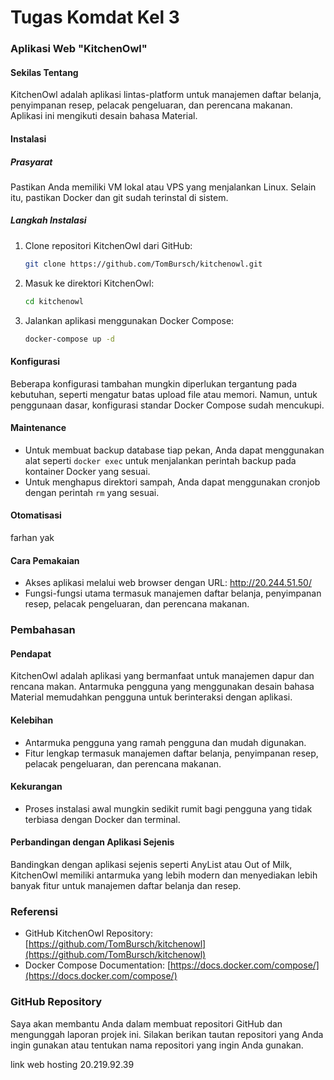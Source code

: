 # Tugas Komdat Kel 3

### Aplikasi Web "KitchenOwl"

#### Sekilas Tentang

KitchenOwl adalah aplikasi lintas-platform untuk manajemen daftar belanja, penyimpanan resep, pelacak pengeluaran, dan perencana makanan. Aplikasi ini mengikuti desain bahasa Material.

#### Instalasi

##### Prasyarat

Pastikan Anda memiliki VM lokal atau VPS yang menjalankan Linux. Selain itu, pastikan Docker dan git sudah terinstal di sistem.

##### Langkah Instalasi

1. Clone repositori KitchenOwl dari GitHub:
   
    ```bash
    git clone https://github.com/TomBursch/kitchenowl.git
    ```

2. Masuk ke direktori KitchenOwl:

    ```bash
    cd kitchenowl
    ```

3. Jalankan aplikasi menggunakan Docker Compose:

    ```bash
    docker-compose up -d
    ```

#### Konfigurasi

Beberapa konfigurasi tambahan mungkin diperlukan tergantung pada kebutuhan, seperti mengatur batas upload file atau memori. Namun, untuk penggunaan dasar, konfigurasi standar Docker Compose sudah mencukupi.

#### Maintenance

- Untuk membuat backup database tiap pekan, Anda dapat menggunakan alat seperti `docker exec` untuk menjalankan perintah backup pada kontainer Docker yang sesuai.
- Untuk menghapus direktori sampah, Anda dapat menggunakan cronjob dengan perintah `rm` yang sesuai.

#### Otomatisasi

farhan yak


#### Cara Pemakaian

- Akses aplikasi melalui web browser dengan URL: http://20.244.51.50/
- Fungsi-fungsi utama termasuk manajemen daftar belanja, penyimpanan resep, pelacak pengeluaran, dan perencana makanan.

### Pembahasan

#### Pendapat

KitchenOwl adalah aplikasi yang bermanfaat untuk manajemen dapur dan rencana makan. Antarmuka pengguna yang menggunakan desain bahasa Material memudahkan pengguna untuk berinteraksi dengan aplikasi.

#### Kelebihan

- Antarmuka pengguna yang ramah pengguna dan mudah digunakan.
- Fitur lengkap termasuk manajemen daftar belanja, penyimpanan resep, pelacak pengeluaran, dan perencana makanan.

#### Kekurangan

- Proses instalasi awal mungkin sedikit rumit bagi pengguna yang tidak terbiasa dengan Docker dan terminal.

#### Perbandingan dengan Aplikasi Sejenis

Bandingkan dengan aplikasi sejenis seperti AnyList atau Out of Milk, KitchenOwl memiliki antarmuka yang lebih modern dan menyediakan lebih banyak fitur untuk manajemen daftar belanja dan resep.

### Referensi

- GitHub KitchenOwl Repository: [https://github.com/TomBursch/kitchenowl](https://github.com/TomBursch/kitchenowl)
- Docker Compose Documentation: [https://docs.docker.com/compose/](https://docs.docker.com/compose/)

### GitHub Repository

Saya akan membantu Anda dalam membuat repositori GitHub dan mengunggah laporan projek ini. Silakan berikan tautan repositori yang Anda ingin gunakan atau tentukan nama repositori yang ingin Anda gunakan.

link web hosting 20.219.92.39
